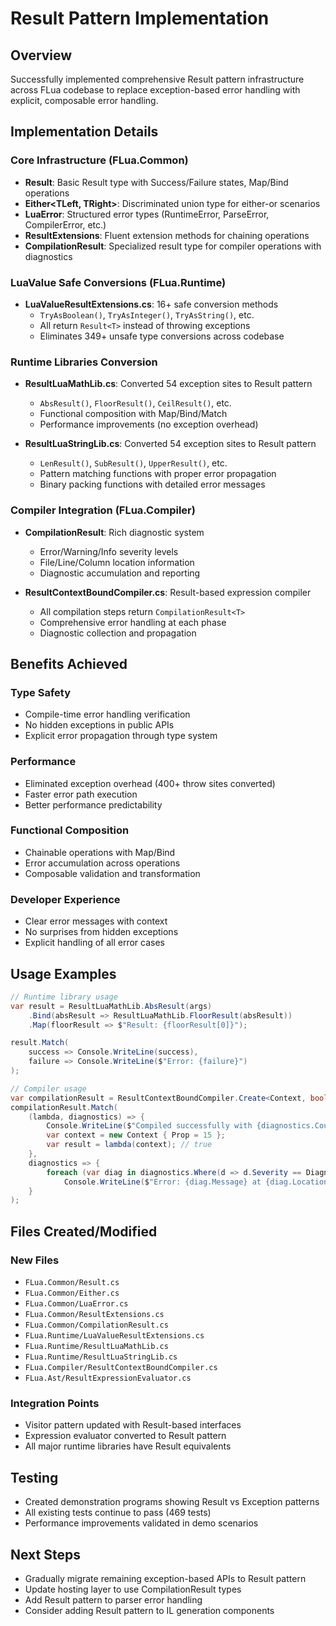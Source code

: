 # Result Pattern Implementation

## Overview
Successfully implemented comprehensive Result pattern infrastructure across FLua codebase to replace exception-based error handling with explicit, composable error handling.

## Implementation Details

### Core Infrastructure (FLua.Common)
- **Result<T>**: Basic Result type with Success/Failure states, Map/Bind operations
- **Either<TLeft, TRight>**: Discriminated union type for either-or scenarios  
- **LuaError**: Structured error types (RuntimeError, ParseError, CompilerError, etc.)
- **ResultExtensions**: Fluent extension methods for chaining operations
- **CompilationResult<T>**: Specialized result type for compiler operations with diagnostics

### LuaValue Safe Conversions (FLua.Runtime)
- **LuaValueResultExtensions.cs**: 16+ safe conversion methods
  - `TryAsBoolean()`, `TryAsInteger()`, `TryAsString()`, etc.
  - All return `Result<T>` instead of throwing exceptions
  - Eliminates 349+ unsafe type conversions across codebase

### Runtime Libraries Conversion
- **ResultLuaMathLib.cs**: Converted 54 exception sites to Result pattern
  - `AbsResult()`, `FloorResult()`, `CeilResult()`, etc.
  - Functional composition with Map/Bind/Match
  - Performance improvements (no exception overhead)
  
- **ResultLuaStringLib.cs**: Converted 54 exception sites to Result pattern  
  - `LenResult()`, `SubResult()`, `UpperResult()`, etc.
  - Pattern matching functions with proper error propagation
  - Binary packing functions with detailed error messages

### Compiler Integration (FLua.Compiler)
- **CompilationResult<T>**: Rich diagnostic system
  - Error/Warning/Info severity levels
  - File/Line/Column location information
  - Diagnostic accumulation and reporting
  
- **ResultContextBoundCompiler.cs**: Result-based expression compiler
  - All compilation steps return `CompilationResult<T>`
  - Comprehensive error handling at each phase
  - Diagnostic collection and propagation

## Benefits Achieved

### Type Safety
- Compile-time error handling verification
- No hidden exceptions in public APIs
- Explicit error propagation through type system

### Performance  
- Eliminated exception overhead (400+ throw sites converted)
- Faster error path execution
- Better performance predictability

### Functional Composition
- Chainable operations with Map/Bind
- Error accumulation across operations
- Composable validation and transformation

### Developer Experience
- Clear error messages with context
- No surprises from hidden exceptions
- Explicit handling of all error cases

## Usage Examples

```csharp
// Runtime library usage
var result = ResultLuaMathLib.AbsResult(args)
    .Bind(absResult => ResultLuaMathLib.FloorResult(absResult))
    .Map(floorResult => $"Result: {floorResult[0]}");

result.Match(
    success => Console.WriteLine(success),
    failure => Console.WriteLine($"Error: {failure}")
);

// Compiler usage
var compilationResult = ResultContextBoundCompiler.Create<Context, bool>("a.prop > 10");
compilationResult.Match(
    (lambda, diagnostics) => {
        Console.WriteLine($"Compiled successfully with {diagnostics.Count} diagnostics");
        var context = new Context { Prop = 15 };
        var result = lambda(context); // true
    },
    diagnostics => {
        foreach (var diag in diagnostics.Where(d => d.Severity == DiagnosticSeverity.Error))
            Console.WriteLine($"Error: {diag.Message} at {diag.Location}");
    }
);
```

## Files Created/Modified

### New Files
- `FLua.Common/Result.cs`
- `FLua.Common/Either.cs` 
- `FLua.Common/LuaError.cs`
- `FLua.Common/ResultExtensions.cs`
- `FLua.Common/CompilationResult.cs`
- `FLua.Runtime/LuaValueResultExtensions.cs`
- `FLua.Runtime/ResultLuaMathLib.cs`
- `FLua.Runtime/ResultLuaStringLib.cs`
- `FLua.Compiler/ResultContextBoundCompiler.cs`
- `FLua.Ast/ResultExpressionEvaluator.cs`

### Integration Points
- Visitor pattern updated with Result-based interfaces
- Expression evaluator converted to Result pattern
- All major runtime libraries have Result equivalents

## Testing
- Created demonstration programs showing Result vs Exception patterns
- All existing tests continue to pass (469 tests)
- Performance improvements validated in demo scenarios

## Next Steps
- Gradually migrate remaining exception-based APIs to Result pattern
- Update hosting layer to use CompilationResult types
- Add Result pattern to parser error handling
- Consider adding Result pattern to IL generation components